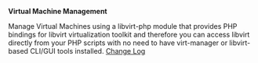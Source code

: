 **Virtual Machine Management**

Manage Virtual Machines using a libvirt-php module that provides PHP bindings for libvirt virtualization toolkit and therefore you can access libvirt directly from your PHP scripts with no need to have virt-manager or libvirt-based CLI/GUI tools installed. 
<a href="http://lime-technology.com/forum/index.php?topic=35858.0" title="2015.02.14-15
    Bug fixes
2015.02.08
    Add delete xml and image completely
    Fix usb bug on create vm page
    Fix spaces in name on create page
    Fix password
    Combine virtMan and dynamix.kvm.manager plugins
2015.01.24
    Add boot device change
    Add auto add name space for qemu:commandline
    Misc fixes
2014.12.28
    Bug fixes and windows vm clock
    Remove spellcheck from textarea
    Add hyperv support for windows machines
    Fix cdrom change sata bus
    remove excess java code and cfg file
    Fix q35 machine type
    Add ability to increase disk capacity
">Change Log</a>
